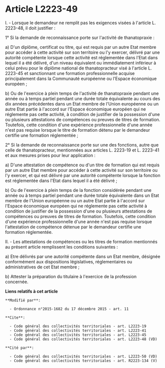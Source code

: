 # Article L2223-49

I. - Lorsque le demandeur ne remplit pas les exigences visées à l'article L. 2223-48, il doit justifier : 

1° Si la demande de reconnaissance porte sur l'activité de thanatopraxie : 

a) D'un diplôme, certificat ou titre, qui est requis par un autre Etat membre pour accéder à cette activité sur son
territoire ou l'y exercer, délivré par une autorité compétente lorsque cette activité est réglementée dans l'Etat dans lequel
il a été délivré, d'un niveau équivalent ou immédiatement inférieur à celui prévu pour le diplôme national de thanatopracteur
visé à l'article L. 2223-45 et sanctionnant une formation professionnelle acquise principalement dans la Communauté
européenne ou l'Espace économique européen ; 

b) Ou de l'exercice à plein temps de l'activité de thanatopraxie pendant une année ou à temps partiel pendant une durée
totale équivalente au cours des dix années précédentes dans un Etat membre de l'Union européenne ou un autre Etat partie à
l'accord sur l'Espace économique européen qui ne réglemente pas cette activité, à condition de justifier de la possession
d'une ou plusieurs attestations de compétences ou preuves de titres de formation. Toutefois, cette condition d'une expérience
professionnelle d'une année n'est pas requise lorsque le titre de formation détenu par le demandeur certifie une formation
réglementée ; 

2° Si la demande de reconnaissance porte sur une des fonctions, autre que celle de thanatopracteur, mentionnées aux articles
L. 2223-19 et L. 2223-41 et aux mesures prises pour leur application : 

a) D'une attestation de compétence ou d'un titre de formation qui est requis par un autre Etat membre pour accéder à cette
activité sur son territoire ou l'y exercer, et qui est délivré par une autorité compétente lorsque la fonction est
réglementée dans l'Etat dans lequel il a été délivré ;

b) Ou de l'exercice à plein temps de la fonction considérée pendant une année ou à temps partiel pendant une durée totale
équivalente dans un Etat membre de l'Union européenne ou un autre Etat partie à l'accord sur l'Espace économique européen qui
ne réglemente pas cette activité à condition de justifier de la possession d'une ou plusieurs attestations de compétences ou
preuves de titres de formation. Toutefois, cette condition d'une expérience professionnelle d'une année n'est pas requise
lorsque l'attestation de compétence détenue par le demandeur certifie une formation réglementée.

II. - Les attestations de compétences ou les titres de formation mentionnés au présent article remplissent les conditions
suivantes :

a) Etre délivrés par une autorité compétente dans un Etat membre, désignée conformément aux dispositions législatives,
réglementaires ou administratives de cet Etat membre ;

b) Attester la préparation du titulaire à l'exercice de la profession concernée.

**Liens relatifs à cet article**

	**Modifié par**:

	  - Ordonnance n°2015-1682 du 17 décembre 2015 - art. 11

	**Cite**:

	  - Code général des collectivités territoriales - art. L2223-19
	  - Code général des collectivités territoriales - art. L2223-41
	  - Code général des collectivités territoriales - art. L2223-45
	  - Code général des collectivités territoriales - art. L2223-48 (VD)

	**Cité par**:

	  - Code général des collectivités territoriales - art. L2223-50 (VD)
	  - Code général des collectivités territoriales - art. R2223-134 (V)
